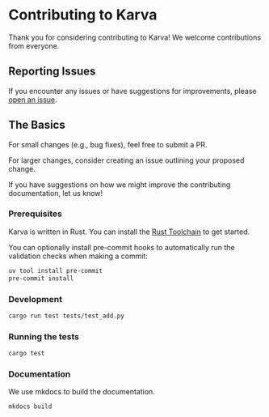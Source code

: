 # Contributing to Karva

Thank you for considering contributing to Karva! We welcome contributions from everyone.

## Reporting Issues

If you encounter any issues or have suggestions for improvements, please [open an issue](https://github.com/MatthewMckee4/karva/issues/new).

## The Basics

For small changes (e.g., bug fixes), feel free to submit a PR.

For larger changes, consider creating an issue outlining your proposed change.

If you have suggestions on how we might improve the contributing documentation, let us know!

### Prerequisites

Karva is written in Rust. You can install the [Rust Toolchain](https://www.rust-lang.org/tools/install) to get started.

You can optionally install pre-commit hooks to automatically run the validation checks when making a commit:

```bash
uv tool install pre-commit
pre-commit install
```

### Development

```bash
cargo run test tests/test_add.py
```

### Running the tests

```bash
cargo test
```

### Documentation

We use mkdocs to build the documentation.

```bash
mkdocs build
```

